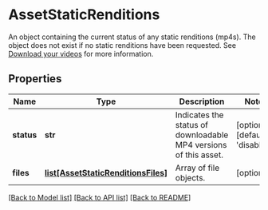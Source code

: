 # AssetStaticRenditions

An object containing the current status of any static renditions (mp4s). The object does not exist if no static renditions have been requested. See [Download your videos](https://docs.mux.com/guides/enable-static-mp4-renditions) for more information.
## Properties
Name | Type | Description | Notes
------------ | ------------- | ------------- | -------------
**status** | **str** | Indicates the status of downloadable MP4 versions of this asset. | [optional] [default to 'disabled']
**files** | [**list[AssetStaticRenditionsFiles]**](AssetStaticRenditionsFiles.md) | Array of file objects. | [optional]

[[Back to Model list]](../README.md#documentation-for-models) [[Back to API list]](../README.md#documentation-for-api-endpoints) [[Back to README]](../README.md)


